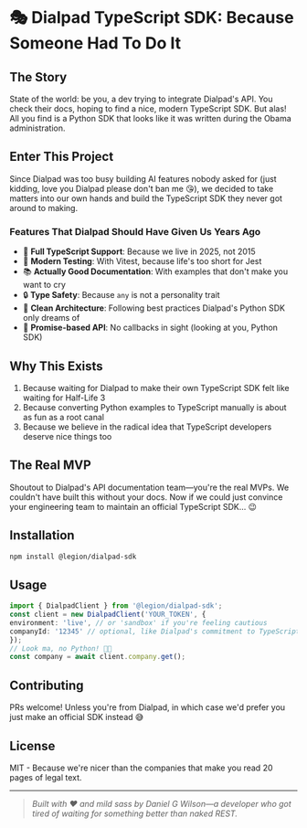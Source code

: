 # 🎭 Dialpad TypeScript SDK: Because Someone Had To Do It

## The Story

State of the world: be you, a dev trying to integrate Dialpad's API. You check their docs, hoping to find a nice, modern TypeScript SDK. But alas! All you find is a Python SDK that looks like it was written during the Obama administration.

## Enter This Project

Since Dialpad was too busy building AI features nobody asked for (just kidding, love you Dialpad please don't ban me 😘), we decided to take matters into our own hands and build the TypeScript SDK they never got around to making.

### Features That Dialpad Should Have Given Us Years Ago

- 🎯 **Full TypeScript Support**: Because we live in 2025, not 2015
- 🧪 **Modern Testing**: With Vitest, because life's too short for Jest
- 📚 **Actually Good Documentation**: With examples that don't make you want to cry
- 🔒 **Type Safety**: Because `any` is not a personality trait
- 🎨 **Clean Architecture**: Following best practices Dialpad's Python SDK only dreams of
- 🚀 **Promise-based API**: No callbacks in sight (looking at you, Python SDK)

## Why This Exists

1. Because waiting for Dialpad to make their own TypeScript SDK felt like waiting for Half-Life 3
2. Because converting Python examples to TypeScript manually is about as fun as a root canal
3. Because we believe in the radical idea that TypeScript developers deserve nice things too

## The Real MVP

Shoutout to Dialpad's API documentation team—you're the real MVPs. We couldn't have built this without your docs. Now if we could just convince your engineering team to maintain an official TypeScript SDK... 😉

## Installation

```bash
npm install @legion/dialpad-sdk
```

## Usage

```typescript
import { DialpadClient } from '@legion/dialpad-sdk';
const client = new DialpadClient('YOUR_TOKEN', {
environment: 'live', // or 'sandbox' if you're feeling cautious
companyId: '12345' // optional, like Dialpad's commitment to TypeScript
});
// Look ma, no Python! 🐍❌
const company = await client.company.get();
```

## Contributing

PRs welcome! Unless you're from Dialpad, in which case we'd prefer you just make an official SDK instead 😅

## License

MIT - Because we're nicer than the companies that make you read 20 pages of legal text.

---

> *Built with ❤️ and mild sass by Daniel G Wilson—a developer who got tired of waiting for something better than naked REST.*

